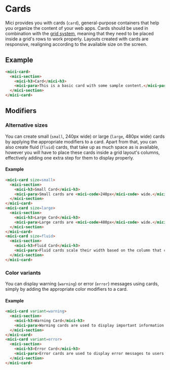 # Cards

Mici provides you with cards (`card`), general-purpose containers that help you organize the content of your web apps. Cards should be used in combination with the [grid system], meaning that they need to be placed inside a grid's rows to work properly. Layouts created with cards are responsive, realigning according to the available size on the screen.

## Example

```html preview
<mici-card>
  <mici-section>
    <mici-h3>Card</mici-h3>
    <mici-para>This is a basic card with some sample content.</mici-para>
  </mici-section>
</mici-card>
```

## Modifiers

### Alternative sizes

You can create small (`small`, 240px wide) or large (`large`, 480px wide) cards by applying the appropriate modifiers to a card. Apart from that, you can also create fluid (`fluid`) cards, that take up as much space as is available, however you will have to place these cards inside a grid layout's columns, effectively adding one extra step for them to display properly.

#### Example

```html preview
<mici-card size=small>
  <mici-section>
    <mici-h3>Small Card</mici-h3>
    <mici-para>Small cards are <mici-code>240px</mici-code> wide.</mici-para>
  </mici-section>
</mici-card>
<mici-card size=large>
  <mici-section>
    <mici-h3>Large Card</mici-h3>
    <mici-para>Large cards are <mici-code>480px</mici-code> wide.</mici-para>
  </mici-section>
</mici-card>
<mici-card size=fluid>
  <mici-section>
    <mici-h3>Fluid Card</mici-h3>
    <mici-para>Fluid cards scale their width based on the column that contains them.</mici-para>
  </mici-section>
</mici-card>
```

### Color variants

You can display warning (`warning`) or error (`error`) messages using cards, simply by adding the appropriate color modifiers to a card.

#### Example

```html preview
<mici-card variant=warning>
  <mici-section>
    <mici-h3>Warning Card</mici-h3>
    <mici-para>Warning cards are used to display important information to users.</mici-para>
  </mici-section>
</mici-card>
<mici-card variant=error>
  <mici-section>
    <mici-h3>Error Card</mici-h3>
    <mici-para>Error cards are used to display error messages to users.</mici-para>
  </mici-section>
</mici-card>
```

[grid system]: /components/grid
